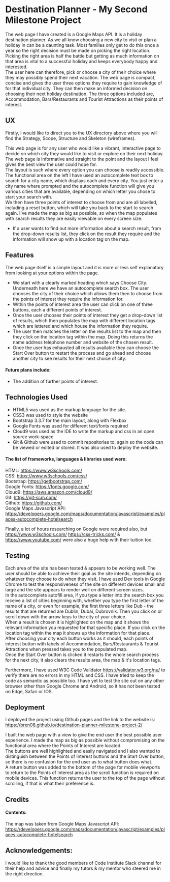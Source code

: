 # Destination Planner - My Second Milestone Project

The web page I have created is a Google Maps API. It is a holiday destination planner. As we all know choosing a new city to visit or plan a holiday in can be a daunting task. 
Most families only get to do this once a year so the right decision must be made on picking the right location.
Picking the right area is half the battle but getting as much information on that area is vital to a successful holiday and keeps everybody happy and interested.<br>
The user here can therefore, pick or choose a city of their choice where they may possibly spend their next vacation. 
The web page is compact, concise and gives the user three options they require to gain knowledge of for that individual city. 
They can then make an informed decision on choosing their next holiday destination.
The three options included are, Accommodation, Bars/Restaurants and Tourist Attractions as their points of interest.

## UX

Firstly, I would like to direct you to the UX directory above where you will find the Strategy, Scope, Structure and Skeleton (wireframes).

This web page is for any user who would like a vibrant, interactive page to decide on which city they would like to visit or explore on their next holiday. 
The web page is informative and straight to the point and the layout I feel gives the best view the user could hope for.<br> The layout
is such where every option you can choose is readily accessible. The functional area on the left I have used an autocomplete text box to search for a city name, which displays each and every city. You just
enter a city name where prompted and the autocomplete function will give you various cities that are available, depending on which letter you chose to start your search with.<br>
We then have three points of interest to choose from and are all labelled, including a reset button, which will take you back to the start to search again.
I've made the map as big as possible, so when the map populates with search results they are easily viewable on every screen size.
<ul><li>If a user wants to find out more information about a search result, from the drop-down results list, they click on the result they require and the information will show up with a location tag on the map.</li></ul>

## Features

The web page itself is a simple layout and it is more or less self explanatory from looking at your options within the page.
<ul><li>We start with a clearly marked heading which says Choose City. Underneath here we have an autocomplete search box. 
The user chooses the city of their choice which allows them then to choose from the points of interest they require the information for.</li>
<li>Within the points of interest area the user can click on one of three buttons, each a different points of interest.</li>
<li>Once the user chooses their points of interest they get a drop-down list of results, which then populates the map with different location tags which are lettered and which house 
the information they require.</li>
<li>The user then matches the letter on the results list to the map and then they click on the location tag within the map. Doing this
returns the name address telephone number and website of the chosen result.</li>
<li>Once the user has exhausted all results available they can choose the Start Over button to restart the process and go ahead and choose another city to see results for their next choice of city.</li></ul>

#### Future plans include:
<ul><li>The addition of further points of interest.</li></ul>

## Technologies Used 

<ul><li>HTML5 was used as the markup language for the site.</li><li>CSS3 was used to style the website</li><li> Bootstrap 3.3.7 for the main layout, along with Flexbox</li>
<li>Google Fonts was used for different text/fonts required</li><li>Cloud9 was used as the IDE to write the markup and css in an open source work-space</li><li>Git & Github were used to commit repositories to, again so the code can be viewed or edited or stored. It was also used to deploy the website.</li></ul>

#### The list of frameworks, languages & libraries used were: 

HTML: https://www.w3schools.com/ <br> CSS: https://www.w3schools.com/css/ <br> Bootstrap: https://getbootstrap.com/ <br> Google Fonts: https://fonts.google.com/
<br> Cloud9: https://aws.amazon.com/cloud9/ <br> Git: https://git-scm.com/ <br> Github: https://github.com/ <br> Google Maps Javascript API: https://developers.google.com/maps/documentation/javascript/examples/places-autocomplete-hotelsearch 


Finally, a lot of hours researching on Google were required also, but https://www.w3schools.com/ https://css-tricks.com/ & https://www.youtube.com/ were also a huge help with their tuition too.

## Testing

Each area of the site has been tested & appears to be working well. The user should be able to achieve their goal as the site intends, depending on whatever they choose to do when they visit. I have used Dev tools 
in Google Chrome to test the responsiveness of the site on different devices small and large and the site appears to render well on different screen sizes.<br>
In the autocomplete autofill area, if you type a letter into the search box you receive a list of cities beginning with, whether you type the first letter of the name of a city, or even for example, the first three letters like Dub - the results that are returned are Dublin, Dubai, Dubrovnik.
Then you click on or scroll down with the arrow keys to the city of your choice.<br>
When a result is chosen it is highlighted on the map and it shows the relevant information you requested for that specific place. If you click on the location tag within the map it shows up the information for that place.<br>
After choosing your city each button works as it should, each points of interest button with labels of Accommodation, Bars/Restaurants & Tourist Attractions when pressed takes you to the populated map.<br>
Once the Start Over button is clicked it restarts the whole search process for the next city, it also clears the results area, the map & it's location tags.<br>

Furthermore, I have used W3C Code Validator https://validator.w3.org/nu/ to verify there are no errors in my HTML and CSS. I have tried to keep the code as semantic as possible too.
I have yet to test the site out on any other browser other than Google Chrome and Android, so it has not been tested on Edge, Safari or IOS.

## Deployment 

I deployed the project using Github pages and the link to the website is: https://bren08.github.io/destination-planner-milestone-project-2/ <br>

I built the web page with a view to give the end user the best possible user experience. I made the map as big as possible without compromising on the functional area where the Points of Interest are located.<br>
The buttons are well highlighted and easily navigated and I also wanted to distinguish between the Points of Interest buttons and the Start Over button, so there is no confusion for the end user as to what button does what.<br>
A return button was added to the bottom of the page for mobile viewports to return to the Points of Interest area as the scroll function is required on mobile devices. This function returns the user to the top of the page without scrolling, if that is what their preference is.

## Credits

#### Contents:

The map was taken from Google Maps Javascript API: https://developers.google.com/maps/documentation/javascript/examples/places-autocomplete-hotelsearch

## Acknowledgements:

I would like to thank the good members of Code Institute Slack channel for their help and advice and finally my tutors & my mentor who steered me in the right direction.
